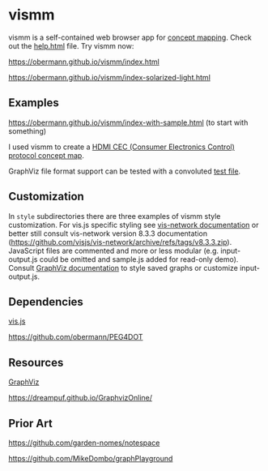 # vismm

vismm is a self-contained web browser app for [concept mapping](https://en.wikipedia.org/wiki/Concept_map).
Check out the [help.html](https://obermann.github.io/vismm/help.html) file.
Try vismm now:

https://obermann.github.io/vismm/index.html

https://obermann.github.io/vismm/index-solarized-light.html

## Examples

https://obermann.github.io/vismm/index-with-sample.html (to start with something)

I used vismm to create a [HDMI CEC (Consumer Electronics Control) protocol concept map](https://github.com/obermann/CEC_concept_map).

GraphViz file format support can be tested with a convoluted [test file](https://github.com/obermann/PEG4DOT/tree/main/test).

## Customization

In `style` subdirectories there are three examples of vismm style customization.
For vis.js specific styling see [vis-network documentation](https://visjs.github.io/vis-network/docs/network/)
or better still consult vis-network version 8.3.3 documentation (https://github.com/visjs/vis-network/archive/refs/tags/v8.3.3.zip).
JavaScript files are commented and more or less modular (e.g. input-output.js could be omitted and sample.js added for read-only demo).
Consult [GraphViz documentation](https://graphviz.org/doc/info/attrs.html) to style saved graphs or customize input-output.js.

## Dependencies

[vis.js](http://visjs.org/)

https://github.com/obermann/PEG4DOT

## Resources

[GraphViz](https://graphviz.org)

https://dreampuf.github.io/GraphvizOnline/

## Prior Art

https://github.com/garden-nomes/notespace

https://github.com/MikeDombo/graphPlayground
